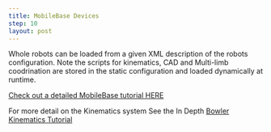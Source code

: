 ```yaml
---
title: MobileBase Devices
step: 10
layout: post
---
```


Whole robots can be loaded from a given XML description of the robots configuration. Note the scripts for kinematics, CAD and Multi-limb coodrination are stored in the static configuration and loaded dynamically at runtime. 

[Check out a detailed MobileBase tutorial HERE](/Mobile-Base-Control/BasicWalking/)


For more detail on the Kinematics system See the In Depth [Bowler Kinematics Tutorial](../../Bowler-Kinematics/Kinematics/)

<script src="https://gist.github.com/madhephaestus/c3944b2a203585d969bf.js">t/script>